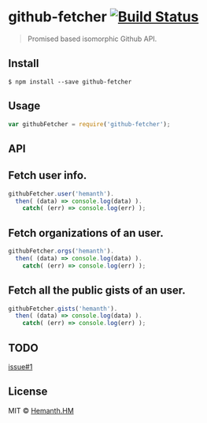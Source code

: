 # github-fetcher [![Build Status](https://travis-ci.org/hemanth/github-fetcher.svg?branch=master)](https://travis-ci.org/hemanth/github-fetcher)

> Promised based isomorphic Github API.


## Install

```
$ npm install --save github-fetcher
```


## Usage

```js
var githubFetcher = require('github-fetcher');
```

## API

## Fetch user info.

```js
githubFetcher.user('hemanth').
  then( (data) => console.log(data) ).
	catch( (err) => console.log(err) );
```

## Fetch organizations of an user.

```js
githubFetcher.orgs('hemanth').
  then( (data) => console.log(data) ).
	catch( (err) => console.log(err) );
```

## Fetch all the public gists of an user.

```js
githubFetcher.gists('hemanth').
  then( (data) => console.log(data) ).
	catch( (err) => console.log(err) );
```

## TODO
[issue#1](https://github.com/hemanth/github-fetcher/issues/1)

## License

MIT © [Hemanth.HM](http://h3manth.com)
